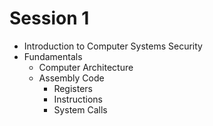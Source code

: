 # Session 1   

* Introduction to Computer Systems Security
* Fundamentals
    * Computer Architecture
    * Assembly Code
        * Registers
        * Instructions
        * System Calls